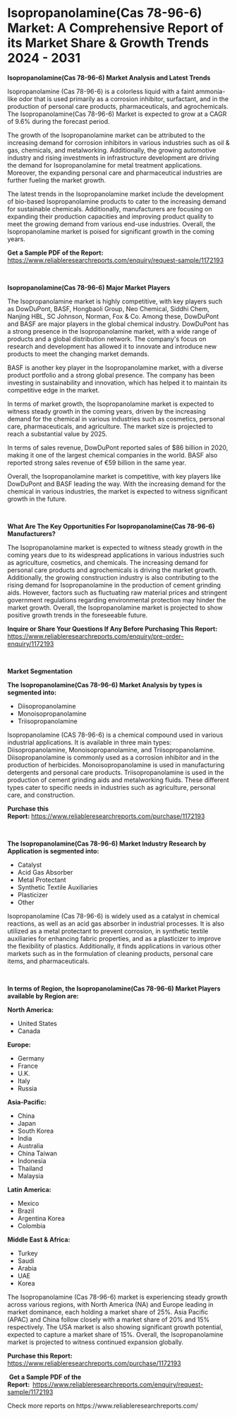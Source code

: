 <p><h1>Isopropanolamine(Cas 78-96-6) Market: A Comprehensive Report of its Market Share & Growth Trends 2024 - 2031</h1></p><p><strong>Isopropanolamine(Cas 78-96-6) Market Analysis and Latest Trends</strong></p>
<p><p>Isopropanolamine (Cas 78-96-6) is a colorless liquid with a faint ammonia-like odor that is used primarily as a corrosion inhibitor, surfactant, and in the production of personal care products, pharmaceuticals, and agrochemicals. The Isopropanolamine(Cas 78-96-6) Market is expected to grow at a CAGR of 9.6% during the forecast period.</p><p>The growth of the Isopropanolamine market can be attributed to the increasing demand for corrosion inhibitors in various industries such as oil & gas, chemicals, and metalworking. Additionally, the growing automotive industry and rising investments in infrastructure development are driving the demand for Isopropanolamine for metal treatment applications. Moreover, the expanding personal care and pharmaceutical industries are further fueling the market growth.</p><p>The latest trends in the Isopropanolamine market include the development of bio-based Isopropanolamine products to cater to the increasing demand for sustainable chemicals. Additionally, manufacturers are focusing on expanding their production capacities and improving product quality to meet the growing demand from various end-use industries. Overall, the Isopropanolamine market is poised for significant growth in the coming years.</p></p>
<p><strong>Get a Sample PDF of the Report:&nbsp;</strong> <a href="https://www.reliableresearchreports.com/enquiry/request-sample/1172193">https://www.reliableresearchreports.com/enquiry/request-sample/1172193</a></p>
<p>&nbsp;</p>
<p><strong>Isopropanolamine(Cas 78-96-6) Major Market Players</strong></p>
<p><p>The Isopropanolamine market is highly competitive, with key players such as DowDuPont, BASF, Hongbaoli Group, Neo Chemical, Siddhi Chem, Nanjing HBL, SC Johnson, Norman, Fox & Co. Among these, DowDuPont and BASF are major players in the global chemical industry. DowDuPont has a strong presence in the Isopropanolamine market, with a wide range of products and a global distribution network. The company's focus on research and development has allowed it to innovate and introduce new products to meet the changing market demands.</p><p>BASF is another key player in the Isopropanolamine market, with a diverse product portfolio and a strong global presence. The company has been investing in sustainability and innovation, which has helped it to maintain its competitive edge in the market.</p><p>In terms of market growth, the Isopropanolamine market is expected to witness steady growth in the coming years, driven by the increasing demand for the chemical in various industries such as cosmetics, personal care, pharmaceuticals, and agriculture. The market size is projected to reach a substantial value by 2025.</p><p>In terms of sales revenue, DowDuPont reported sales of $86 billion in 2020, making it one of the largest chemical companies in the world. BASF also reported strong sales revenue of €59 billion in the same year.</p><p>Overall, the Isopropanolamine market is competitive, with key players like DowDuPont and BASF leading the way. With the increasing demand for the chemical in various industries, the market is expected to witness significant growth in the future.</p></p>
<p>&nbsp;</p>
<p><strong>What Are The Key Opportunities For Isopropanolamine(Cas 78-96-6) Manufacturers?</strong></p>
<p><p>The Isopropanolamine market is expected to witness steady growth in the coming years due to its widespread applications in various industries such as agriculture, cosmetics, and chemicals. The increasing demand for personal care products and agrochemicals is driving the market growth. Additionally, the growing construction industry is also contributing to the rising demand for Isopropanolamine in the production of cement grinding aids. However, factors such as fluctuating raw material prices and stringent government regulations regarding environmental protection may hinder the market growth. Overall, the Isopropanolamine market is projected to show positive growth trends in the foreseeable future.</p></p>
<p><strong>Inquire or Share Your Questions If Any Before Purchasing This Report:</strong> <a href="https://www.reliableresearchreports.com/enquiry/pre-order-enquiry/1172193">https://www.reliableresearchreports.com/enquiry/pre-order-enquiry/1172193</a></p>
<p>&nbsp;</p>
<p><strong>Market Segmentation</strong></p>
<p><strong>The Isopropanolamine(Cas 78-96-6) Market Analysis by types is segmented into:</strong></p>
<p><ul><li>Diisopropanolamine</li><li>Monoisopropanolamine</li><li>Triisopropanolamine</li></ul></p>
<p><p>Isopropanolamine (CAS 78-96-6) is a chemical compound used in various industrial applications. It is available in three main types: Diisopropanolamine, Monoisopropanolamine, and Triisopropanolamine. Diisopropanolamine is commonly used as a corrosion inhibitor and in the production of herbicides. Monoisopropanolamine is used in manufacturing detergents and personal care products. Triisopropanolamine is used in the production of cement grinding aids and metalworking fluids. These different types cater to specific needs in industries such as agriculture, personal care, and construction.</p></p>
<p><strong>Purchase this Report:&nbsp;</strong><a href="https://www.reliableresearchreports.com/purchase/1172193">https://www.reliableresearchreports.com/purchase/1172193</a></p>
<p>&nbsp;</p>
<p><strong>The Isopropanolamine(Cas 78-96-6) Market Industry Research by Application is segmented into:</strong></p>
<p><ul><li>Catalyst</li><li>Acid Gas Absorber</li><li>Metal Protectant</li><li>Synthetic Textile Auxiliaries</li><li>Plasticizer</li><li>Other</li></ul></p>
<p><p>Isopropanolamine (Cas 78-96-6) is widely used as a catalyst in chemical reactions, as well as an acid gas absorber in industrial processes. It is also utilized as a metal protectant to prevent corrosion, in synthetic textile auxiliaries for enhancing fabric properties, and as a plasticizer to improve the flexibility of plastics. Additionally, it finds applications in various other markets such as in the formulation of cleaning products, personal care items, and pharmaceuticals.</p></p>
<p>&nbsp;</p>
<p><strong>In terms of Region, the Isopropanolamine(Cas 78-96-6) Market Players available by Region are:</strong></p>
<p>
    <p> <strong> North America: </strong>
        <ul>
            <li>United States</li>
            <li>Canada</li>
        </ul>
        </p> 
    <p> <strong> Europe: </strong>
        <ul>
            <li>Germany</li>
            <li>France</li>
            <li>U.K.</li>
            <li>Italy</li>
            <li>Russia</li>
        </ul>
        </p> 
    <p> <strong> Asia-Pacific: </strong>
        <ul>
            <li>China</li>
            <li>Japan</li>
            <li>South Korea</li>
            <li>India</li>
            <li>Australia</li>
            <li>China Taiwan</li>
            <li>Indonesia</li>
            <li>Thailand</li>
            <li>Malaysia</li>
        </ul>
        </p> 
    <p> <strong> Latin America: </strong>
        <ul>
            <li>Mexico</li>
            <li>Brazil</li>
            <li>Argentina Korea</li>
            <li>Colombia</li>
        </ul>
        </p> 
    <p> <strong> Middle East & Africa: </strong>
        <ul>
            <li>Turkey</li>
            <li>Saudi</li>
            <li>Arabia</li>
            <li>UAE</li>
            <li>Korea</li>
        </ul>
    </p>
    </p>
<p><p>The Isopropanolamine (Cas 78-96-6) market is experiencing steady growth across various regions, with North America (NA) and Europe leading in market dominance, each holding a market share of 25%. Asia Pacific (APAC) and China follow closely with a market share of 20% and 15% respectively. The USA market is also showing significant growth potential, expected to capture a market share of 15%. Overall, the Isopropanolamine market is projected to witness continued expansion globally.</p></p>
<p><strong>Purchase this Report: </strong><a href="https://www.reliableresearchreports.com/purchase/1172193">https://www.reliableresearchreports.com/purchase/1172193</a></p>
<p>&nbsp;<strong>Get a Sample PDF of the Report:&nbsp;&nbsp;</strong><a href="https://www.reliableresearchreports.com/enquiry/request-sample/1172193">https://www.reliableresearchreports.com/enquiry/request-sample/1172193</a></p>
<p><strong></strong></p>
<p>Check more reports on https://www.reliableresearchreports.com/</p>